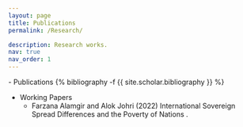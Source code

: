 ```yaml
---
layout: page
title: Publications
permalink: /Research/

description: Research works.
nav: true
nav_order: 1
---
```

<!-- _pages/publications.md -->
<div class="publications">
- Publications
{% bibliography -f {{ site.scholar.bibliography }} %}

</div>

- Working Papers
  - Farzana Alamgir and Alok Johri (2022)  International Sovereign Spread Differences and the Poverty of Nations .
